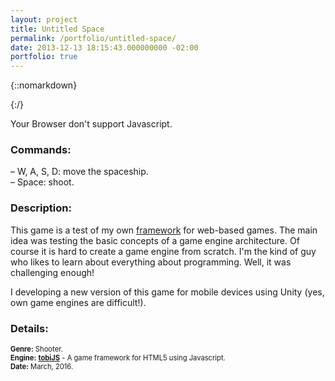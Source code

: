 ```yaml
---
layout: project
title: Untitled Space
permalink: /portfolio/untitled-space/
date: 2013-12-13 18:15:43.000000000 -02:00
portfolio: true
---
```

 <span/>

 <span/>

 {::nomarkdown}
<div class="canvas-wrapper">
<div class="container">
<div id=canvas-container>

</div>
</div>
</div>
<script type="application/javascript" src="game.js"> </script>

{:/}

<noscript>Your Browser don't support Javascript.</noscript>

 <span/>

### Commands:

– W, A, S, D: move the spaceship.<br>
– Space: shoot.<br>

### Description:

This game is a test of my own [framework](https://github.com/tobiasbu/tobiJS) for web-based games.
The main idea was testing the basic concepts of a game engine architecture. Of course it is hard to create a game engine from scratch.
I'm the kind of guy who likes to learn about everything about programming. Well, it was challenging enough!

I developing a new version of this game for mobile devices using Unity (yes, own game engines are difficult!).

### Details:
<p style="font-size:0.8em">
<strong>Genre:</strong> Shooter.<br>
<strong>Engine:</strong> <a href="https://github.com/tobiasbu/tobiJS"><strong>tobiJS</strong></a> - A game framework for HTML5 using Javascript.<br>
<strong>Date:</strong> March, 2016.<br>
</p>
